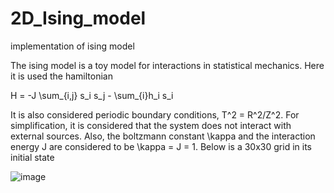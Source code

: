 # 2D_Ising_model
implementation of ising model

The ising model is a toy model for interactions in statistical mechanics. Here it is used the hamiltonian

H = -J \sum_{i,j} s_i s_j - \sum_{i}h_i s_i

It is also considered periodic boundary conditions, T^2 = R^2/Z^2. For simplification, it is considered that the system does not interact with external sources. Also, the boltzmann constant \kappa and the interaction energy J are considered to be \kappa = J = 1. Below is a 30x30 grid in its initial state

![image](https://github.com/BrenoPereira105/Ising_model/10000000_steps_50_grid_t0.png)
